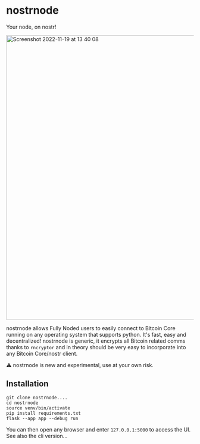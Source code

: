 # nostrnode
Your node, on nostr!

<img width="764" alt="Screenshot 2022-11-19 at 13 40 08" src="https://user-images.githubusercontent.com/30832395/202874073-0a50602d-f6cb-4738-b277-ca480205c0b9.png">

nostrnode allows Fully Noded users to easily connect to Bitcoin Core running on any operating system that supports python.
It's fast, easy and decentralized! nostrnode is generic, it encrypts all Bitcoin related comms thanks to `rncryptor` and
in theory should be very easy to incorporate into any Bitcoin Core/nostr client. 

⚠️ nostrnode is new and experimental, use at your own risk.

## Installation
```
git clone nostrnode....
cd nostrnode
source venv/bin/activate
pip install requirements.txt
flask --app app --debug run
```
You can then open any browser and enter `127.0.0.1:5000` to access the UI. See also the cli version...

